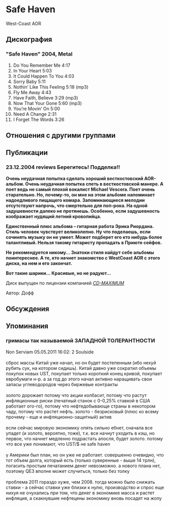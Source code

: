 # Safe Haven

West-Coast AOR

## Дискография

### "Safe Haven" 2004, Metal

01. Do You Remember Me 4:17
02. In Your Heart 5:03
03. It Could Happen To You 4:03
04. Sorry Baby 5:11
05. Nothin’ Like This Feeling 5:18 (mp3)
06. Fly Me Away 4:43
07. Have Faith, Believe 3:29 (mp3)
08. Now That Your Gone 5:60 (mp3)
09. You’re Movin’ On 5:00
10. Need A Change 2:31
11. I Forget The Words 3:26


## Отношения с другими группами


## Публикации

### 23.12.2004 reviews Берегитесь! Подделка!!

<P><B>Очень неудачная попытка сделать хороший весткостовский AOR-альбом. Очень неудачная попытка спеть в весткостовской манере. А поет ведь не самый плохой вокалист Michael Vescera. Поет очень старательно. Но, почему-то, он мне на этом альбоме напоминает надоедливого пищащего комара. Запоминающиеся мелодии отсутствуют напрочь, что смертельно для поп-рока. На одной задушевности далеко не протянешь. Особенно, если задушевность изображает нудящий летний кровопийца.</B></P>
<P><B>Единственный плюс альбома – гитарная работа Эрика Риордана. Стиль человек чувствует великолепно. Ну что поделаешь,&nbsp;если сочинять музыку он не умеет. Может подберет его кто нибудь более талантливый. Нельзя такому гитаристу пропадать в Приюте сейфов.</B></P>
<P><B>Не рекомендуется никому… Знатоки стиля найдут себе альбомы поинтереснее. А те, кто начнет знакомство с WestCoast AOR с этого диска, на нем и его закончат. </B></P>
<P><B>Вот такие шарики... Красивые, но не радуют...</B></P>
<P>Диск выпущен по лицензии компанией <A href="http://www.cd-maximum.ru/"><U><I>CD-MAXIMUM</I></U></A></P>
Автор: Дофф


## Обсуждения


## Упоминания

### гримасы так называемой ЗАПАДНОЙ ТОЛЕРАНТНОСТИ

Non Serviam 05.05.2011 16:02:
2 Soulside<BR><BR>сброс массы Китай уже начал, но он будет постепенным (ибо нехуй рубить сук, на котором сидишь). Китай давно уже сократил объемы покупок новых UST, покупает только короткий конец кривой, покупает евробумаги н-р. а за год до этого начал активно наращивать свои запасы углеводородов через биржевые контракты<BR><BR>золото дорожает потому что акции колбасит, потому что растут инфляционные риски (печатный станок с 0-0,25% ставкой в США работает ого-го), потому что нефтедобывающе страны в некотором чаду, потому что растет нефть. золото - безрисковый (плюс ко всему прочему - еще и инфляционно-защитный) актив<BR><BR>если сейчас мировую экономику опять сильно ебнет, сначала все упадет (и золото, вероятно, тоже), т.к. все начнут уходить в кэш, но первое, что начнет медленно подрастать апосля, будет золото. потому что все уже понимают, что UST/$ не safe haven<BR><BR>у Америки был план, но он уже не работает. совершенно очевидно, что тот объем долга, который есть (только суверенные - выше 14 трлн), погасить простым печатанием денег невозможно. а нового плана нет, поэтому QE3 вполне может случиться, только без толку<BR><BR>проблема 2011 гораздо хуже, чем 2008. тогда можно было снижать ставки - а сейчас ставки уже близки к нулю, производство и спрос еще нихуя не очухались при том, что денег в экономике масса и растет инфляция, а скакнувшие нефтецены экономику вновь посадят на жопу

